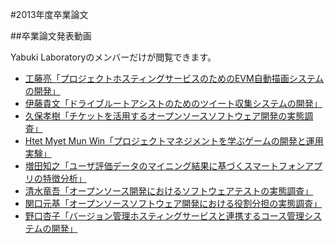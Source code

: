 #2013年度卒業論文

##卒業論文発表動画

Yabuki Laboratoryのメンバーだけが閲覧できます。

* [工藤亮「プロジェクトホスティングサービスのためのEVM自動描画システムの開発」](https://www.youtube.com/watch?v=pYLOO1OHkUI)
* [伊藤貴文「ドライブルートアシストのためのツイート収集システムの開発」](https://www.youtube.com/watch?v=MKE2SALVEck)
* [久保孝樹「チケットを活用するオープンソースソフトウェア開発の実態調査」](https://www.youtube.com/watch?v=3R0_IQwin6M)
* [Htet Myet Mun Win「プロジェクトマネジメントを学ぶゲームの開発と運用実験」](https://www.youtube.com/watch?v=4T677PZoqME)
* [増田知之「ユーザ評価データのマイニング結果に基づくスマートフォンアプリの特徴分析」](https://www.youtube.com/watch?v=Hhz7ahcNvZY)
* [清水竜吾「オープンソース開発におけるソフトウェアテストの実態調査」](https://www.youtube.com/watch?v=_ILZkW3LSQU)
* [関口元基「オープンソースソフトウェア開発における役割分担の実態調査」](https://www.youtube.com/watch?v=bU7O6bQVSvk)
* [野口杏子「バージョン管理ホスティングサービスと連携するコース管理システムの開発」](https://www.youtube.com/watch?v=9uQocXTK53c)
